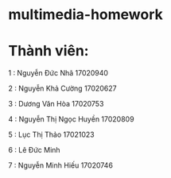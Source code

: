 # multimedia-homework

# Thành viên:

1 : Nguyễn Đức Nhã 17020940

2 : Nguyễn Khả Cường 17020627

3 : Dương Văn Hòa 17020753

4 : Nguyễn Thị Ngọc Huyền 17020809

5 : Lục Thị Thảo 17021023

6 : Lê Đức Minh

7 : Nguyễn Minh Hiếu 17020746


